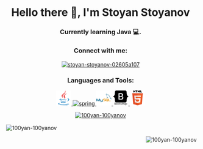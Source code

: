 <h1 align="center">Hello there 👋, I'm Stoyan Stoyanov</h1>
<h3 align="center">Currently learning Java 💻.</h3>

<h3 align="center">Connect with me:</h3>
<p align="center">
<a href="https://linkedin.com/in/stoyan-stoyanov-02605a107" target="blank"><img align="center" src="https://raw.githubusercontent.com/rahuldkjain/github-profile-readme-generator/master/src/images/icons/Social/linked-in-alt.svg" alt="stoyan-stoyanov-02605a107" height="30" width="40" /></a>
</p>

<h3 align="center">Languages and Tools:</h3>
<p align="center"> <a href="https://www.java.com" target="_blank" rel="noreferrer"> <img src="https://raw.githubusercontent.com/devicons/devicon/master/icons/java/java-original.svg" alt="java" width="40" height="40"/> </a> <a href="https://spring.io/" target="_blank" rel="noreferrer"> <img src="https://www.vectorlogo.zone/logos/springio/springio-icon.svg" alt="spring" width="40" height="40"/> </a> <a href="https://www.mysql.com/" target="_blank" rel="noreferrer"> <img src="https://raw.githubusercontent.com/devicons/devicon/master/icons/mysql/mysql-original-wordmark.svg" alt="mysql" width="40" height="40"/> </a>  <a href="https://getbootstrap.com" target="_blank" rel="noreferrer"> <img src="https://raw.githubusercontent.com/devicons/devicon/master/icons/bootstrap/bootstrap-plain-wordmark.svg" alt="bootstrap" width="40" height="40"/> </a> <a href="https://www.w3.org/html/" target="_blank" rel="noreferrer"> <img src="https://raw.githubusercontent.com/devicons/devicon/master/icons/html5/html5-original-wordmark.svg" alt="html5" width="40" height="40"/> </a> </p>

<p align="center"> <a href="https://github.com/ryo-ma/github-profile-trophy"><img src="https://github-profile-trophy.vercel.app/?username=100yan-100yanov&theme=onedark" alt="100yan-100yanov" /></a> </p>

<p>&nbsp;<img align="center" src="https://github-readme-stats.vercel.app/api?username=100yan-100yanov&theme=onedark" alt="100yan-100yanov" /></p>
<p><img align="right" src="https://github-readme-stats.vercel.app/api/top-langs?username=100yan-100yanov&show_icons=true&locale=en&layout=compact" alt="100yan-100yanov" /></p>
